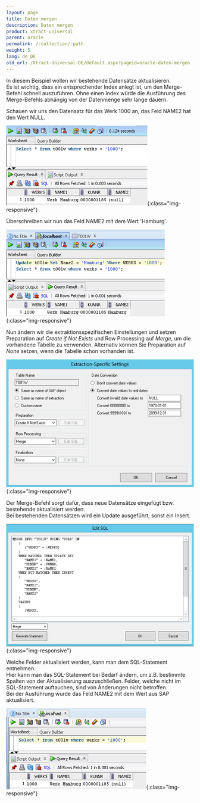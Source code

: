 ```yaml
---
layout: page
title: Daten mergen
description: Daten mergen
product: xtract-universal
parent: oracle
permalink: /:collection/:path
weight: 5
lang: de_DE
old_url: /Xtract-Universal-DE/default.aspx?pageid=oracle-daten-mergen
---
```


In diesem Beispiel wollen wir bestehende Datensätze aktualisieren.<br>
Es ist wichtig, dass ein entsprechender Index anlegt ist, um den Merge-Befehl schnell auszuführen. Ohne einen Index würde die Ausführung des Merge-Befehls abhängig von der Datenmenge sehr lange dauern. 

Schauen wir uns den Datensatz für das Werk 1000 an, das Feld NAME2 hat den Wert NULL.

![Oracle-SQL-Select-Before-Merge](/img/content/Oracle-SQL-Select-Before-Merge.jpg){:class="img-responsive"}

Überschreiben wir nun das Feld NAME2 mit dem Wert 'Hamburg'.

![Oracle-Update-Merge-Example-Data](/img/content/Oracle-Update-Merge-Example-Data.jpg){:class="img-responsive"}

Nun ändern wir die extraktionsspezifischen Einstellungen und setzen Preparation auf *Create if Not Exists* und Row Processing auf *Merge*, um die vorhandene Tabelle zu verwenden. Alternativ können Sie Preparation auf *None* setzen, wenn die Tabelle schon vorhanden ist.

![Oracle-Extraction-Specific-Settings-Merge-T001w](/img/content/Oracle-Extraction-Specific-Settings-Merge-T001w.jpg){:class="img-responsive"}

Der Merge-Befehl sorgt dafür, dass neue Datensätze eingefügt bzw. bestehende aktualisiert werden. <br>
Bei bestehenden Datensätzen wird ein Update ausgeführt, sonst ein Insert.

![Oracle-Merge-SQL-Statement](/img/content/Oracle-Merge-SQL-Statement.jpg){:class="img-responsive"}

Welche Felder aktualisiert werden, kann man dem SQL-Statement entnehmen. <br>
Hier kann man das SQL-Statement bei Bedarf ändern, um z.B. bestimmte Spalten von der Aktualisierung auszuschließen.
Felder, welche nicht im SQL-Statement auftauchen, sind von Änderungen nicht betroffen.<br>
Bei der Ausführung wurde das Feld NAME2 mit dem Wert aus SAP aktualisiert.

![Oracle-SQL-Select-After-Merge](/img/content/Oracle-SQL-Select-After-Merge.jpg){:class="img-responsive"}


